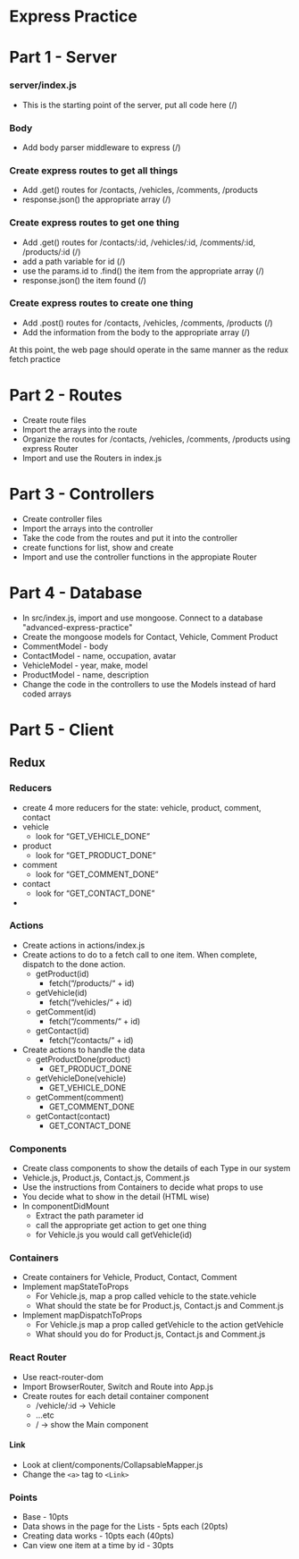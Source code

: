 # Express Practice
# Part 1 - Server

### server/index.js
* This is the starting point of the server, put all code here (/)

### Body
* Add body parser middleware to express (/)

### Create express routes to get all things
* Add .get() routes for /contacts, /vehicles, /comments, /products
* response.json() the appropriate array (/)

### Create express routes to get one thing
* Add .get() routes for /contacts/:id, /vehicles/:id, /comments/:id, /products/:id (/)
* add a path variable for id (/)
* use the params.id to .find() the item from the appropriate array (/)
* response.json() the item found (/)

### Create express routes to create one thing
* Add .post() routes for /contacts, /vehicles, /comments, /products (/)
* Add the information from the body to the appropriate array (/)

At this point, the web page should operate in the same manner as the redux fetch practice


# Part 2 - Routes
* Create route files
* Import the arrays into the route
* Organize the routes for /contacts, /vehicles, /comments, /products using express Router
* Import and use the Routers in index.js

# Part 3 - Controllers
* Create controller files
* Import the arrays into the controller
* Take the code from the routes and put it into the controller
* create functions for list, show and create
* Import and use the controller functions in the appropiate Router

# Part 4 - Database
* In src/index.js, import and use mongoose. Connect to a database "advanced-express-practice"
* Create the mongoose models for Contact, Vehicle, Comment Product
* CommentModel - body
* ContactModel - name, occupation, avatar
* VehicleModel - year, make, model
* ProductModel - name, description
* Change the code in the controllers to use the Models instead of hard coded arrays

# Part 5 - Client

## Redux

### Reducers
* create 4 more reducers for the state: vehicle, product, comment, contact
* vehicle
    * look for “GET_VEHICLE_DONE”
* product
    * look for “GET_PRODUCT_DONE”
* comment
    * look for “GET_COMMENT_DONE”
* contact
    * look for “GET_CONTACT_DONE”
*

### Actions
* Create actions in actions/index.js
* Create actions to do to a fetch call to one item. When complete, dispatch to the done action.
    * getProduct(id)
        * fetch(“/products/“ + id)
    * getVehicle(id)
        * fetch(“/vehicles/“ + id)
    * getComment(id)
        * fetch(“/comments/“ + id)
    * getContact(id)
        * fetch(“/contacts/“ + id)
* Create actions to handle the data
    * getProductDone(product)
        * GET_PRODUCT_DONE
    * getVehicleDone(vehicle)
        * GET_VEHICLE_DONE
    * getComment(comment)
        * GET_COMMENT_DONE
    * getContact(contact)
        * GET_CONTACT_DONE


### Components
* Create class components to show the details of each Type in our system
* Vehicle.js, Product.js, Contact.js, Comment.js
* Use the instructions from Containers to decide what props to use
* You decide what to show in the detail (HTML wise)
* In componentDidMount
    * Extract the path parameter id
    * call the appropriate get action to get one thing
    * for Vehicle.js you would call getVehicle(id)

### Containers
* Create containers for Vehicle, Product, Contact, Comment
* Implement mapStateToProps
    * For Vehicle.js, map a prop called vehicle to the state.vehicle
    * What should the state be for Product.js, Contact.js and Comment.js
* Implement mapDispatchToProps
    * For Vehicle.js map a prop called getVehicle to the action getVehicle
    * What should you do for Product.js, Contact.js and Comment.js

### React Router
* Use react-router-dom
* Import BrowserRouter, Switch and Route into App.js
* Create routes for each detail container component
    * /vehicle/:id -> Vehicle
    * …etc
    * / -> show the Main component

#### Link
* Look at client/components/CollapsableMapper.js
* Change the `<a>` tag to `<Link>`


### Points
* Base - 10pts
* Data shows in the page for the Lists - 5pts each (20pts)
* Creating data works - 10pts each (40pts)
* Can view one item at a time by id - 30pts
